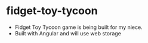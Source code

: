 # fidget-toy-tycoon
- Fidget Toy Tycoon game is being built for my niece.
- Built with Angular and will use web storage
